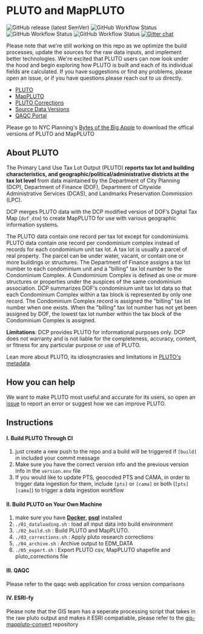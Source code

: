 # PLUTO and MapPLUTO 
![GitHub release (latest SemVer)](https://img.shields.io/github/v/release/NYCPlanning/db-pluto?label=version) ![GitHub Workflow Status](https://img.shields.io/github/workflow/status/NYCPlanning/db-pluto/CI?label=CI) ![GitHub Workflow Status](https://img.shields.io/github/workflow/status/NYCPlanning/db-pluto/CAMA%20Processing?label=CAMA) ![GitHub Workflow Status](https://img.shields.io/github/workflow/status/NYCPlanning/db-pluto/PTS%20processing?label=PTS)
[![Gitter chat](https://badges.gitter.im/gitterHQ/gitter.png)](https://gitter.im/NYCPlanning/db-pluto)

Please note that we're still working on this repo as we optimize the build processes, update the sources for the raw data inputs, and implement better technologies.  We're excited that PLUTO users can now look under the hood and begin exploring how PLUTO is built and each of its individual fields are calculated. If you have suggestions or find any problems, please open an issue, or if you have questions please reach out to us directly.

+ [PLUTO](https://edm-publishing.nyc3.digitaloceanspaces.com/db-pluto/latest/output/pluto/pluto.zip)
+ [MapPLUTO](https://edm-publishing.nyc3.digitaloceanspaces.com/db-pluto/latest/output/mappluto/mappluto.zip)
+ [PLUTO Corrections](https://edm-publishing.nyc3.digitaloceanspaces.com/db-pluto/latest/output/pluto_corrections.zip)
+ [Source Data Versions](https://edm-publishing.nyc3.digitaloceanspaces.com/db-pluto/latest/output/source_data_versions.csv)
+ [QAQC Portal](https://edm-data-engineering.nycplanningdigital.com/)

Please go to NYC Planning's [Bytes of the Big Apple](https://www1.nyc.gov/site/planning/data-maps/open-data.page) to download the offical versions of PLUTO and MapPLUTO

## __About PLUTO__

The Primary Land Use Tax Lot Output (PLUTO) **reports tax lot and building characteristics, and geographic/political/administrative districts at the tax lot level** from data maintained by the Department of City Planning (DCP), Department of Finance (DOF), Department of Citywide Administrative Services (DCAS), and Landmarks Preservation Commission (LPC).

DCP merges PLUTO data with the DCP modified version of DOF’s Digital Tax Map (`dof_dtm`) to create MapPLUTO for use with various geographic information systems.

The PLUTO data contain one record per tax lot except for condominiums.  PLUTO data contain one record per condominium complex instead of records for each condominium unit tax lot.  A tax lot is usually a parcel of real property.  The parcel can be under water, vacant, or contain one or more buildings or structures.  The Department of Finance assigns a tax lot number to each condominium unit and a "billing" tax lot number to the Condominium Complex. A Condominium Complex is defined as one or more structures or properties under the auspices of the same condominium association.  DCP summarizes DOF's condominium unit tax lot data so that each Condominium Complex within a tax block is represented by only one record.  The Condominium Complex record is assigned the "billing" tax lot number when one exists.  When the "billing" tax lot number has not yet been assigned by DOF, the lowest tax lot number within the tax block of the Condominium Complex is assigned.

**Limitations**:
DCP provides PLUTO for informational purposes only. DCP does not warranty and is not liable for the completeness, accuracy, content, or fitness for any particular purpose or use of PLUTO.

Lean more about PLUTO, its idiosyncrasies and limitations in [PLUTO's metadata](https://www1.nyc.gov/assets/planning/download/pdf/data-maps/open-data/plutolayout.pdf?r=19v1).

## __How you can help__

We want to make PLUTO most useful and accurate for its users, so open an [issue](https://github.com/NYCPlanning/db-pluto/issues) to report an error or suggest how we can improve PLUTO.

## __Instructions__

#### I. Build PLUTO Through CI
1. just create a new push to the repo and a build will be triggered if `[build]` in included your commit message
2. Make sure you have the correct version info and the previous version info in the `version.env` file
3. If you would like to update PTS, geocoded PTS and CAMA, in order to trigger data ingestion for them, include `[pts]` or `[cama]` or both (`[pts] [cama]`) to trigger a data ingestion workflow

#### II. Build PLUTO on Your Own Machine
1. make sure you have [__Docker__](https://docs.docker.com/install/), [__psql__](https://packages.debian.org/sid/postgresql-client-common) installed
2. `./01_dataloading.sh` : load all input data into build environment
3.  `./02_build.sh` : Build PLUTO and MapPLUTO.
4.  `./03_corrections.sh` : Apply pluto research corrections
5.  `./04_archive.sh` : Archive output to EDM_DATA
6.  `./05_export.sh` : Export PLUTO csv, MapPLUTO shapefile and pluto_corrections file

#### III. QAQC
Please refer to the qaqc web application for cross version comparisons

#### IV. ESRI-fy
Please note that the GIS team has a seperate processing script that takes in the raw pluto output and makes it ESRI compatiable, please refer to the [gis-mappluto-convert](https://github.com/NYCPlanning/gis-mappluto-convert) repository
